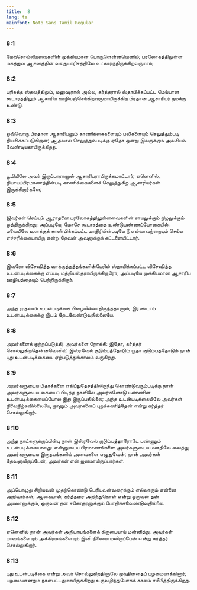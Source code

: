 ```yaml
---
title:  8
lang: ta
mainfont: Noto Sans Tamil Regular
---
```


###  8:1

மேற்சொல்லியவைகளின் முக்கியமான பொருளென்னவெனில்; பரலோகத்திலுள்ள மகத்துவ ஆசனத்தின் வலதுபாரிசத்திலே உட்கார்ந்திருக்கிறவருமாய்,

###  8:2

பரிசுத்த ஸ்தலத்திலும், மனுஷரால் அல்ல, கர்த்தரால் ஸ்தாபிக்கப்பட்ட மெய்யான கூடாரத்திலும் ஆசாரிய ஊழியஞ்செய்கிறவருமாயிருக்கிற பிரதான ஆசாரியர் நமக்கு உண்டு.

###  8:3

ஒவ்வொரு பிரதான ஆசாரியனும் காணிக்கைகளையும் பலிகளையும் செலுத்தும்படி நியமிக்கப்படுகிறான்; ஆதலால் செலுத்தும்படிக்கு ஏதோ ஒன்று இவருக்கும் அவசியம் வேண்டியதாயிருக்கிறது.

###  8:4

பூமியிலே அவர் இருப்பாரானால் ஆசாரியராயிருக்கமாட்டார்; ஏனெனில், நியாயப்பிரமாணத்தின்படி காணிக்கைகளைச் செலுத்துகிற ஆசாரியர்கள் இருக்கிறார்களே;

###  8:5

இவர்கள் செய்யும் ஆராதனை பரலோகத்திலுள்ளவைகளின் சாயலுக்கும் நிழலுக்கும் ஒத்திருக்கிறது; அப்படியே, மோசே கூடாரத்தை உண்டுபண்ணப்போகையில்: மலையிலே உனக்குக் காண்பிக்கப்பட்ட மாதிரியின்படியே நீ எல்லாவற்றையும் செய்ய எச்சரிக்கையாயிரு என்று தேவன் அவனுக்குக் கட்டளையிட்டார்.

###  8:6

இவரோ விசேஷித்த வாக்குத்தத்தங்களின்பேரில் ஸ்தாபிக்கப்பட்ட விசேஷித்த உடன்படிக்கைக்கு எப்படி மத்தியஸ்தராயிருக்கிறாரோ, அப்படியே முக்கியமான ஆசாரிய ஊழியத்தையும் பெற்றிருக்கிறார்.

###  8:7

அந்த முதலாம் உடன்படிக்கை பிழையில்லாதிருந்ததானால், இரண்டாம் உடன்படிக்கைக்கு இடம் தேடவேண்டுவதில்லையே.

###  8:8

அவர்களைக் குற்றப்படுத்தி, அவர்களை நோக்கி: இதோ, கர்த்தர் சொல்லுகிறதென்னவெனில்: இஸ்ரவேல் குடும்பத்தோடும் யூதா குடும்பத்தோடும் நான் புது உடன்படிக்கையை ஏற்படுத்துங்காலம் வருகிறது.

###  8:9

அவர்களுடைய பிதாக்களை எகிப்துதேசத்திலிருந்து கொண்டுவரும்படிக்கு நான் அவர்களுடைய கையைப் பிடித்த நாளிலே அவர்களோடு பண்ணின உடன்படிக்கையைப்போல இது இருப்பதில்லை; அந்த உடன்படிக்கையிலே அவர்கள் நிலைநிற்கவில்லையே, நானும் அவர்களைப் புறக்கணித்தேன் என்று கர்த்தர் சொல்லுகிறார்.

###  8:10

அந்த நாட்களுக்குப்பின்பு நான் இஸ்ரவேல் குடும்பத்தாரோடே பண்ணும் உடன்படிக்கையாவது: என்னுடைய பிரமாணங்களை அவர்களுடைய மனதிலே வைத்து, அவர்களுடைய இருதயங்களில் அவைகளை எழுதுவேன்; நான் அவர்கள் தேவனாயிருப்பேன், அவர்கள் என் ஜனமாயிருப்பார்கள்.

###  8:11

அப்பொழுது சிறியவன் முதற்கொண்டு பெரியவன்வரைக்கும் எல்லாரும் என்னை அறிவார்கள்; ஆகையால், கர்த்தரை அறிந்துகொள் என்று ஒருவன் தன் அயலானுக்கும், ஒருவன் தன் சகோதரனுக்கும் போதிக்கவேண்டுவதில்லை.

###  8:12

ஏனெனில் நான் அவர்கள் அநியாயங்களைக் கிருபையாய் மன்னித்து, அவர்கள் பாவங்களையும் அக்கிரமங்களையும் இனி நினையாமலிருப்பேன் என்று கர்த்தர் சொல்லுகிறார்.

###  8:13

புது உடன்படிக்கை என்று அவர் சொல்லுகிறதினாலே முந்தினதைப் பழமையாக்கினார்; பழமையானதும் நாள்பட்டதுமாயிருக்கிறது உருவழிந்துபோகக் காலம் சமீபித்திருக்கிறது.

